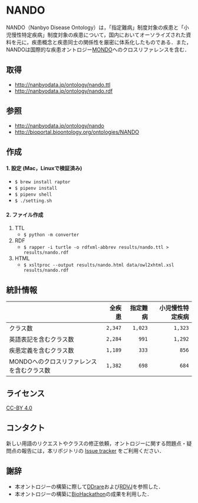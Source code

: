 # NANDO 
NANDO（Nanbyo Disease Ontology）は，「指定難病」制度対象の疾患と「小児慢性特定疾病」制度対象の疾患について，国内においてオーソライズされた資料を元に，疾患概念と疾患同士の関係性を厳密に体系化したものである．また，NANDOは国際的な疾患オントロジー<a href="https://github.com/monarch-initiative/mondo">MONDO</a>へのクロスリファレンスを含む．

## 取得
- http://nanbyodata.jp/ontology/nando.ttl
- http://nanbyodata.jp/ontology/nando.rdf

## 参照
- http://nanbyodata.jp/ontology/nando
- http://bioportal.bioontology.org/ontologies/NANDO

## 作成
#### 1. 設定 (Mac，Linuxで検証済み)
- `$ brew install raptor`
- `$ pipenv install`
- `$ pipenv shell`
- `$ ./setting.sh`

#### 2. ファイル作成
1. TTL
    - `$ python -m converter`
1. RDF
    - `$ rapper -i turtle -o rdfxml-abbrev results/nando.ttl > results/nando.rdf`
1. HTML
    - `$ xsltproc --output results/nando.html data/owl2xhtml.xsl results/nando.rdf`

## 統計情報
|| 全疾患 | 指定難病 | 小児慢性特定疾病 |
| --- | ---: | ---: | ---: |
| クラス数 | `2,347` | `1,023` | `1,323` |
| 英語表記を含むクラス数 | `2,284` | `991` | `1,292` |
| 疾患定義を含むクラス数 | `1,189` | `333` | `856` |
| MONDOへのクロスリファレンスを含むクラス数 | `1,382` | `698` | `684` |

## ライセンス
<a href="https://creativecommons.org/licenses/by/4.0/deed.ja">CC-BY 4.0</a>

## コンタクト
新しい用語のリクエストやクラスの修正依頼，オントロジーに関する問題点・疑問点の報告には，本リポジトリの <a href="https://github.com/aidrd/nando/issues">Issue tracker</a> をご利用ください．

## 謝辞
- 本オントロジーの構築に際して<a href="https://ddrare.nibiohn.go.jp/">DDrare</a>および<a href="https://metadb.riken.jp/metadb/ontology/RDVJ">RDVJ</a>を参照した．
- 本オントロジーの構築に<a href="http://biohackathon.org/">BioHackathon</a>の成果を利用した．
